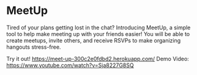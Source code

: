 # MeetUp
Tired of your plans getting lost in the chat? Introducing MeetUp, a simple tool to help make meeting up with your friends easier! You will be able to create meetups, invite others, and receive RSVPs to make organizing hangouts stress-free.  

Try it out! https://meet-up-300c2e0fdbd2.herokuapp.com/
Demo Video: https://www.youtube.com/watch?v=Sja8227G8SQ
